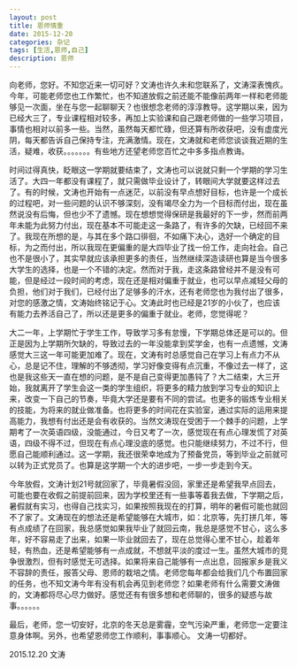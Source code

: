 ```yaml
---
layout: post
title: 恩师情重
date: 2015-12-20
categories: 杂记
tags: [生活,恩师,自己]
description: 恩师
---
```



向老师，您好。不知您近来一切可好？文涛也许久未和您联系了，文涛深表愧疚。今年，可能老师您也工作繁忙，也不知道放假之前还能不能像前两年一样和老师能够见一次面，坐在与您一起聊聊天？也很想念老师的淳淳教导。这学期以来，因为已经大三了，专业课程相对较多，再加上实验课和自己跟老师做的一些学习项目，事情也相对以前多一些。当然，虽然每天都忙碌，但还算有所收获吧，没有虚度光阴，每天都告诉自己保持专注，充满激情。现在，文涛就和老师您谈谈我近期的生活，疑难，收获。。。。。。。有些地方还望老师您百忙之中多多指点教诲。

 时间过得真快，眨眼这一学期就要结束了，文涛也可以说就只剩一个学期的学习生活了。大四一年都没有课程了，就只需做毕业设计了，转眼间大学就要这样过去了。有的时候，文涛也开始有一点迷茫，以前没有早点想好目标，也许是一个成长的过程吧，对一些问题的认识不够深刻，没有竭尽全力为一个目标而付出，现在虽然说没有后悔，但也少不了遗憾。现在想想觉得保研是我最好的下一步，然而前两年未能为此努力付出，现在基本不可能走这一条路了，有许多的欠缺，已经回不来了。我现在所想的是，与其在多个路口徘徊，不如痛下决心，选好一个确定的目标，为之而付出，所以我现在更偏重的是大四毕业了找一份工作，走向社会。自己也不是很小了，其实早就应该承担更多的责任，当然继续深造读研也算是当今很多大学生的选择，也是一个不错的决定。然而对于我，走这条路曾经并不是没有可能，但是经过一段时间的考虑，现在还是相对偏重于就业，也可以早点减轻父母的负担，他们对于我们，已经付出了足够多的汗水，还有老师您也为我付出了很多，对您的感激之情，文涛始终铭记于心。文涛此时也已经是21岁的小伙了，也应该有能力去养活自己了，所以还是更多的偏重于就业。老师，您觉得呢？

大二一年，上学期忙于学生工作，导致学习多有怠慢，下学期总体还是可以的。但正是因为上学期所欠缺的，导致过去的一年没能拿到奖学金，也有一点遗憾，文涛感觉大三这一年可能更加难了。现在，文涛有时总感觉自己在学习上有点力不从心，总是记不住，理解的不够透彻，学习好像变得有点沉重，不像过去一样了，这也是我这些天一直在想的问题，是不是自己变得更加愚钝了？大二结束，大三开始，我就离开了学生会这一类的学生组织，将更多的精力放到学习专业的知识上来，改变一下自己的节奏，毕竟大学还是要有不同的尝试。也更多的锻炼专业相关的技能，为将来的就业做准备。也将更多的时间花在实验室，通过实际的运用来提高能力，我想有付出还是会有收获的。当然文涛现在受困于一个棘手的问题，上学期考了一次英语四级，没能通过，今日又考了一次，感觉现在有点心理发慌了对英语，四级不得不过，但现在有点心理没底的感觉。也只能继续努力，不过不行，但愿自己能顺利通过。这一学期，我还很荣幸地成为了预备党员，等到毕业之前就可以转为正式党员了。也算是这学期一个大的进步吧，一步一步走到今天。

今年放假，文涛计划21号就回家了，毕竟暑假没回，家里还是希望我早点回去，可能也要在收假之前提前回来，因为学校里还有一些事等着我去做，下学期之后，暑假就有实习，也得自己找实习，如果按照我现在的打算，明年的暑假可能也就回不了家了。文涛现在的想法还是希望能够在大城市，如：北京等，先打拼几年，等有点成绩了在回家，我总感觉如果我毕业了就回云南，我总是感觉不甘心，这么多年，好不容易走了出来，如果一毕业就回去了，现在总觉得心里不甘心，趁着年轻，有热血，还是希望能够有一点成就，不想就平淡的度过一生。虽然大城市的竞争很激烈，但有时感觉无可选择。如果将来自己能够有一点出息，回报家乡是我义不容辞的责任，报答父母、恩师的栽培之情。老师您每年都会给我们几个布置回家的任务，也不知文涛今年有没有机会再见到老师您？如果老师有什么需要文涛做的，文涛都将尽心尽力做好。感觉还有有很多想和老师聊的，很多的疑惑与故事。。。。。。

最后，老师，您一切安好，北京的冬天总是雾霾，空气污染严重，老师您一定要注意身体啊。另外，也希望恩师您工作顺利，事事顺心。
文涛一切都好。

2015.12.20
文涛